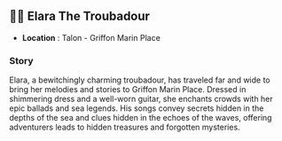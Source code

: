 ## 👨‍🌾 Elara The Troubadour

- **Location** : Talon - Griffon Marin Place

### Story

Elara, a bewitchingly charming troubadour, has traveled far and wide to bring her melodies and stories to Griffon Marin
Place. Dressed in shimmering dress and a well-worn guitar, she enchants crowds with her epic ballads and sea legends.
His songs convey secrets hidden in the depths of the sea and clues hidden in the echoes of the waves, offering
adventurers leads to hidden treasures and forgotten mysteries.
